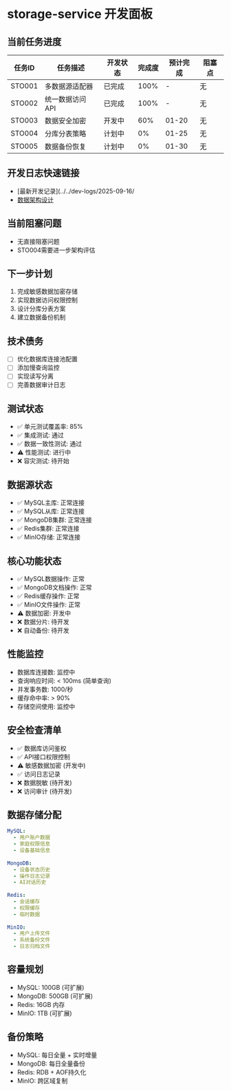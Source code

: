 # storage-service 开发面板

## 当前任务进度
| 任务ID | 任务描述 | 开发状态 | 完成度 | 预计完成 | 阻塞点 |
|--------|----------|----------|--------|----------|--------|
| STO001 | 多数据源适配器 | 已完成 | 100% | - | 无 |
| STO002 | 统一数据访问API | 已完成 | 100% | - | 无 |
| STO003 | 数据安全加密 | 开发中 | 60% | 01-20 | 无 |
| STO004 | 分库分表策略 | 计划中 | 0% | 01-25 | 无 |
| STO005 | 数据备份恢复 | 计划中 | 0% | 01-30 | 无 |

## 开发日志快速链接
- [最新开发记录](../../dev-logs/2025-09-16/
- [数据架构设计](./docs/data-architecture.md)

## 当前阻塞问题
- 无直接阻塞问题
- STO004需要进一步架构评估

## 下一步计划
1. 完成敏感数据加密存储
2. 实现数据访问权限控制
3. 设计分库分表方案
4. 建立数据备份机制

## 技术债务
- [ ] 优化数据库连接池配置
- [ ] 添加慢查询监控
- [ ] 实现读写分离
- [ ] 完善数据审计日志

## 测试状态
- ✅ 单元测试覆盖率: 85%
- ✅ 集成测试: 通过
- ✅ 数据一致性测试: 通过
- ⚠️ 性能测试: 进行中
- ❌ 容灾测试: 待开始

## 数据源状态
- ✅ MySQL主库: 正常连接
- ✅ MySQL从库: 正常连接  
- ✅ MongoDB集群: 正常连接
- ✅ Redis集群: 正常连接
- ✅ MinIO存储: 正常连接

## 核心功能状态
- ✅ MySQL数据操作: 正常
- ✅ MongoDB文档操作: 正常
- ✅ Redis缓存操作: 正常
- ✅ MinIO文件操作: 正常
- ⚠️ 数据加密: 开发中
- ❌ 数据分片: 待开发
- ❌ 自动备份: 待开发

## 性能监控
- 数据库连接数: 监控中
- 查询响应时间: < 100ms (简单查询)
- 并发事务数: 1000/秒
- 缓存命中率: > 90%
- 存储空间使用: 监控中

## 安全检查清单
- ✅ 数据库访问鉴权
- ✅ API接口权限控制
- ⚠️ 敏感数据加密 (开发中)
- ✅ 访问日志记录
- ❌ 数据脱敏 (待开发)
- ❌ 访问审计 (待开发)

## 数据存储分配
```yaml
MySQL:
  - 用户账户数据
  - 家庭权限信息
  - 设备基础信息
  
MongoDB:
  - 设备状态历史
  - 操作日志记录
  - AI对话历史
  
Redis:
  - 会话缓存
  - 权限缓存
  - 临时数据
  
MinIO:
  - 用户上传文件
  - 系统备份文件
  - 日志归档文件
```

## 容量规划
- MySQL: 100GB (可扩展)
- MongoDB: 500GB (可扩展)
- Redis: 16GB 内存
- MinIO: 1TB (可扩展)

## 备份策略
- MySQL: 每日全量 + 实时增量
- MongoDB: 每日全量备份
- Redis: RDB + AOF持久化
- MinIO: 跨区域复制
